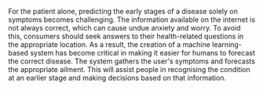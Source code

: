 For the patient alone, predicting the early stages of a disease solely on symptoms becomes challenging. The information available on the internet is not always correct, which can cause undue anxiety and worry. To avoid this, consumers should seek answers to their health-related questions in the appropriate location. As a result, the creation of a machine learning-based system has become critical in making it easier for humans to forecast the correct disease. The system gathers the user's symptoms and forecasts the appropriate ailment. This will assist people in recognising the condition at an earlier stage and making decisions based on that information.
